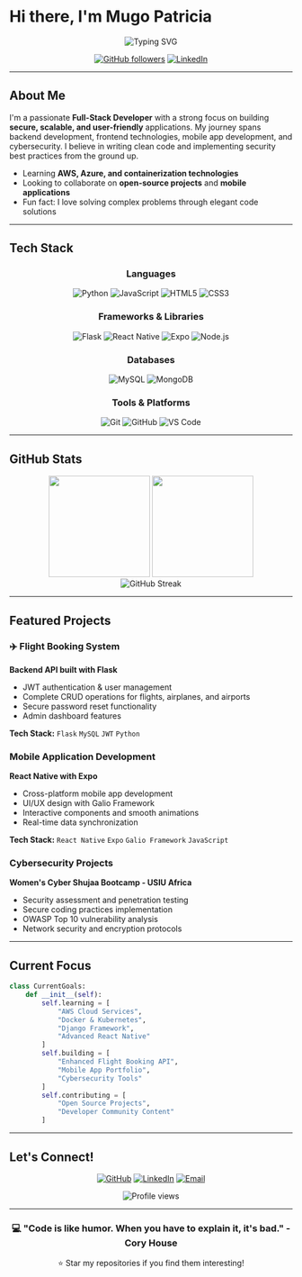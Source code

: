 # Hi there, I'm Mugo Patricia

<div align="center">
  <img src="https://readme-typing-svg.herokuapp.com?font=Fira+Code&size=24&duration=3000&pause=1000&color=2196F3&center=true&vCenter=true&width=435&lines=Full-Stack+Developer;Mobile+Developer;Cybersecurity+Enthusiast;Problem+Solver" alt="Typing SVG" />
</div>

<div align="center">
  
  [![GitHub followers](https://img.shields.io/github/followers/simplymuthoni?style=social)](https://github.com/simplymuthoni)
  [![LinkedIn](https://img.shields.io/badge/LinkedIn-Connect-blue?style=social&logo=linkedin)](https://www.linkedin.com/in/patricia-m-a70461136/)
  
</div>

---

## About Me

I'm a passionate **Full-Stack Developer** with a strong focus on building **secure, scalable, and user-friendly** applications. My journey spans backend development, frontend technologies, mobile app development, and cybersecurity. I believe in writing clean code and implementing security best practices from the ground up.

- Learning **AWS, Azure, and containerization technologies**
- Looking to collaborate on **open-source projects** and **mobile applications**
- Fun fact: I love solving complex problems through elegant code solutions

---

## Tech Stack

<div align="center">

### Languages
![Python](https://img.shields.io/badge/Python-3776AB?style=for-the-badge&logo=python&logoColor=white)
![JavaScript](https://img.shields.io/badge/JavaScript-F7DF1E?style=for-the-badge&logo=javascript&logoColor=black)
![HTML5](https://img.shields.io/badge/HTML5-E34F26?style=for-the-badge&logo=html5&logoColor=white)
![CSS3](https://img.shields.io/badge/CSS3-1572B6?style=for-the-badge&logo=css3&logoColor=white)

### Frameworks & Libraries
![Flask](https://img.shields.io/badge/Flask-000000?style=for-the-badge&logo=flask&logoColor=white)
![React Native](https://img.shields.io/badge/React_Native-20232A?style=for-the-badge&logo=react&logoColor=61DAFB)
![Expo](https://img.shields.io/badge/Expo-1B1F23?style=for-the-badge&logo=expo&logoColor=white)
![Node.js](https://img.shields.io/badge/Node.js-339933?style=for-the-badge&logo=nodedotjs&logoColor=white)

### Databases
![MySQL](https://img.shields.io/badge/MySQL-005C84?style=for-the-badge&logo=mysql&logoColor=white)
![MongoDB](https://img.shields.io/badge/MongoDB-4EA94B?style=for-the-badge&logo=mongodb&logoColor=white)

### Tools & Platforms
![Git](https://img.shields.io/badge/Git-F05032?style=for-the-badge&logo=git&logoColor=white)
![GitHub](https://img.shields.io/badge/GitHub-100000?style=for-the-badge&logo=github&logoColor=white)
![VS Code](https://img.shields.io/badge/VS_Code-007ACC?style=for-the-badge&logo=visual-studio-code&logoColor=white)

</div>

---

## GitHub Stats

<div align="center">
  <img height="180em" src="https://github-readme-stats.vercel.app/api?username=simplymuthoni&show_icons=true&theme=tokyonight&include_all_commits=true&count_private=true"/>
  <img height="180em" src="https://github-readme-stats.vercel.app/api/top-langs/?username=simplymuthoni&layout=compact&langs_count=8&theme=tokyonight"/>
</div>

<div align="center">
  <img src="https://github-readme-streak-stats.herokuapp.com/?user=simplymuthoni&theme=tokyonight" alt="GitHub Streak" />
</div>

---

## Featured Projects

### ✈️ Flight Booking System
**Backend API built with Flask**
- JWT authentication & user management
- Complete CRUD operations for flights, airplanes, and airports
- Secure password reset functionality
- Admin dashboard features

**Tech Stack:** `Flask` `MySQL` `JWT` `Python`

### Mobile Application Development
**React Native with Expo**
- Cross-platform mobile app development
- UI/UX design with Galio Framework
- Interactive components and smooth animations
- Real-time data synchronization

**Tech Stack:** `React Native` `Expo` `Galio Framework` `JavaScript`

### Cybersecurity Projects
**Women's Cyber Shujaa Bootcamp - USIU Africa**
- Security assessment and penetration testing
- Secure coding practices implementation
- OWASP Top 10 vulnerability analysis
- Network security and encryption protocols

---

## Current Focus

```python
class CurrentGoals:
    def __init__(self):
        self.learning = [
            "AWS Cloud Services",
            "Docker & Kubernetes",
            "Django Framework",
            "Advanced React Native"
        ]
        self.building = [
            "Enhanced Flight Booking API",
            "Mobile App Portfolio",
            "Cybersecurity Tools"
        ]
        self.contributing = [
            "Open Source Projects",
            "Developer Community Content"
        ]
```

---

## Let's Connect!

<div align="center">
  
  [![GitHub](https://img.shields.io/badge/GitHub-100000?style=for-the-badge&logo=github&logoColor=white)](https://github.com/simplymuthoni)
  [![LinkedIn](https://img.shields.io/badge/LinkedIn-0077B5?style=for-the-badge&logo=linkedin&logoColor=white)](https://www.linkedin.com/in/patricia-m-a70461136/)
  [![Email](https://img.shields.io/badge/Email-D14836?style=for-the-badge&logo=gmail&logoColor=white)](mailto:your.email@example.com)
  
</div>

<div align="center">
  <img src="https://komarev.com/ghpvc/?username=simplymuthoni&color=blueviolet&style=flat-square&label=Profile+Views" alt="Profile views" />
</div>

---

<div align="center">
  <h3>💻 "Code is like humor. When you have to explain it, it's bad." - Cory House</h3>
  <p>⭐ Star my repositories if you find them interesting!</p>
</div>
